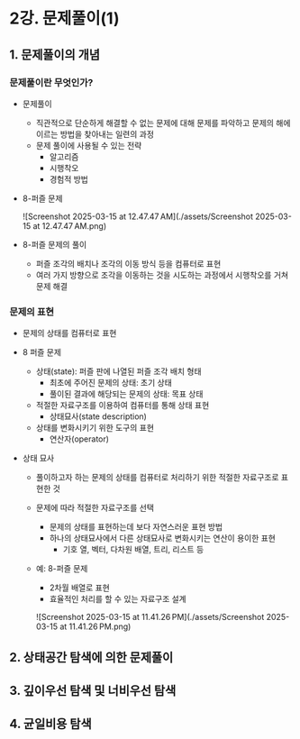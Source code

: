 # 2강. 문제풀이(1)

## 1. 문제풀이의 개념

### 문제풀이란 무엇인가?

- 문제풀이

  - 직관적으로 단순하게 해결할 수 없는 문제에 대해 문제를 파악하고 문제의 해에 이르는 방법을 찾아내는 일련의 과정
  - 문제 풀이에 사용될 수 있는 전략
    - 알고리즘
    - 시행착오
    - 경험적 방법

- 8-퍼즐 문제

  ![Screenshot 2025-03-15 at 12.47.47 AM](./assets/Screenshot 2025-03-15 at 12.47.47 AM.png)

- 8-퍼즐 문제의 풀이
  - 퍼즐 조각의 배치나 조각의 이동 방식 등을 컴퓨터로 표현
  - 여러 가지 방향으로 조각을 이동하는 것을 시도하는 과정에서 시행착오를 거쳐 문제 해결



### 문제의 표현

- 문제의 상태를 컴퓨터로 표현
- 8 퍼즐 문제
  - 상태(state): 퍼즐 판에 나열된 퍼즐 조각 배치 형태
    - 최초에 주어진 문제의 상태: 초기 상태
    - 풀이된 결과에 해당되는 문제의 상태: 목표 상태
  - 적절한 자료구조를 이용하여 컴퓨터를 통해 상태 표현
    - 상태묘사(state description)
  - 상태를 변화시키기 위한 도구의 표현
    - 연산자(operator)

- 상태 묘사

  - 풀이하고자 하는 문제의 상태를 컴퓨터로 처리하기 위한 적절한 자료구조로 표현한 것

  - 문제에 따라 적절한 자료구조를 선택

    - 문제의 상태를 표현하는데 보다 자연스러운 표현 방법
    - 하나의 상태묘사에서 다른 상태묘사로 변화시키는 연산이 용이한 표현
      - 기호 열, 벡터, 다차원 배열, 트리, 리스트 등

  - 예: 8-퍼즐 문제

    - 2차월 배열로 표현
    - 효율적인 처리를 할 수 있는 자료구조 설계

    ![Screenshot 2025-03-15 at 11.41.26 PM](./assets/Screenshot 2025-03-15 at 11.41.26 PM.png)

    



## 2. 상태공간 탐색에 의한 문제풀이



## 3. 깊이우선 탐색 및 너비우선 탐색



## 4. 균일비용 탐색